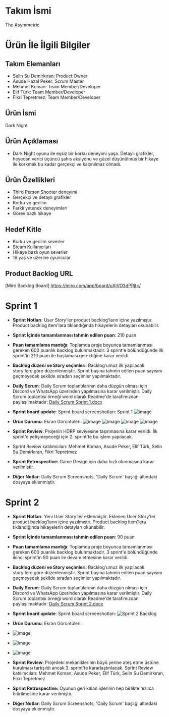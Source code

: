 # **Takım İsmi**

The Asymmetric

# Ürün İle İlgili Bilgiler

## Takım Elemanları

- Selin Su Demirkıran: Product Owner
- Asude Hazal Peker: Scrum Master
- Mehmet Koman: Team Member/Developer
- Elif Türk: Team Member/Developer
- Fikri Tepretmez: Team Member/Developer

## Ürün İsmi

Dark Night

## Ürün Açıklaması

- Dark Night oyunu ile eşsiz bir korku deneyimi yaşa. Detaylı grafikler, heyecan verici üçüncü şahıs aksiyonu ve güzel düşünülmüş bir hikaye ile korkmak bu kadar gerçekçi ve kaçınılmaz olmadı.

## Ürün Özellikleri

- Third Person Shooter deneyimi
- Gerçekçi ve detaylı grafikler
- Korku ve gerilim
- Farklı yetenek deneyimleri
- Görev bazlı hikaye

## Hedef Kitle

- Korku ve gerilim severler
- Steam Kullanıcıları
- Hikaye bazlı oyun severler
- 16 yaş ve üzerine oyuncular

## Product Backlog URL

[Miro Backlog Board] https://miro.com/app/board/uXjVO3dPRjI=/

# Sprint 1

- **Sprint Notları**: User Story'ler product backlog'ların içine yazılmıştır. Product backlog item'lara tıklandığında hikayelerin detayları okunabilir.

- **Sprint İçinde tamamlanması tahmin edilen puan**: 210 puan

- **Puan tamamlama mantığı**: Toplamda proje boyunca tamamlanması gereken 600 puanlık backlog bulunmaktadır. 3 sprint'e bölündüğünde ilk sprint'in 210 puan ile başlaması gerektiğine karar verildi.

- **Backlog düzeni ve Story seçimleri**: Backlog'umuz ilk yapılacak story'lere göre düzenlenmiştir. Sprint başına tahmin edilen puan sayısını geçmeyecek şekilde sıradan seçimler yapılmaktadır.

- **Daily Scrum**: Daily Scrum toplantılarının daha düzgün olması için Discord ve WhatsApp üzerinden yapılmasına karar verilmiştir. Daily Scrum toplantısı örneği word olarak Readme'de tarafımızdan paylaşılmaktadır: [Daily Scrum Sprint 1.docx](https://github.com/Mehmet-Koman/BootcampGame/files/8654660/Daily.Scrum.Sprint.1.1.docx)



- **Sprint board update**: Sprint board screenshotları: 
 Sprint 1
![image](https://user-images.githubusercontent.com/104525151/169687837-6fedf8fe-8f76-4e02-95fc-86ac13668af8.png)




- **Ürün Durumu**: Ekran Görüntüleri: ![image](https://user-images.githubusercontent.com/104525151/167484615-324e04e1-c455-4612-a8b9-ca3e4fcd8ae5.png)
![image](https://user-images.githubusercontent.com/104525151/167484653-b4bfe9c6-2c94-4672-b685-ab85f8ae68e8.png)
![image](https://user-images.githubusercontent.com/104525151/167484684-c4e81654-db09-4037-8f8e-dc105c6b2ff9.png)
![image](https://user-images.githubusercontent.com/104525151/167484716-666ae042-3988-4af9-9fb1-51e8a4287f87.png)


- **Sprint Review**: Projenin HDRP seviyesine taşınmasına karar verildi. İlk sprint'e yetişmeyeceği için 2. sprint'te bu işlem yapılacak. 
- Sprint Review katılımcıları: Mehmet Koman, Asude Peker, Elif Türk, Selin Su Demirkıran, Fikri Tepretmez

- **Sprint Retrospective:**
  Game Design için daha hızlı olunmasına karar verilmiştir. 

- **Diğer Notlar**: Daily Scrum Screenshots, 'Daily Scrum' başlığı altındaki dosyaya eklenmiştir.

# Sprint 2

- **Sprint Notları**: Yeni User Story'ler eklenmiştir. Eklenen User Story'ler product backlog'ların içine yazılmıştır. Product backlog item'lara tıklandığında hikayelerin detayları okunabilir.

- **Sprint İçinde tamamlanması tahmin edilen puan**: 90 puan

- **Puan tamamlama mantığı**: Toplamda proje boyunca tamamlanması gereken 600 puanlık backlog bulunmaktadır. 3 sprint'e bölündüğünde ikinci sprint'in 90 puan ile devam etmesine karar verildi.

- **Backlog düzeni ve Story seçimleri**: Backlog'umuz ilk yapılacak story'lere göre düzenlenmiştir. Sprint başına tahmin edilen puan sayısını geçmeyecek şekilde sıradan seçimler yapılmaktadır.

- **Daily Scrum**: Daily Scrum toplantılarının daha düzgün olması için Discord ve WhatsApp üzerinden yapılmasına karar verilmiştir. Daily Scrum toplantısı örneği word olarak Readme'de tarafımızdan paylaşılmaktadır: [Daily Scrum Sprint 2.docx](https://github.com/MehmetKoman/BootcampGame/files/8789347/Daily.Scrum.Sprint.2.docx)



- **Sprint board update**: Sprint board screenshotları:
![Sprint 2 Backlog](https://user-images.githubusercontent.com/104525151/169885263-4346b75d-4754-4699-ab71-3eff3b3f1ba3.jpg)




- **Ürün Durumu**: Ekran Görüntüleri: 
- ![image](https://user-images.githubusercontent.com/105238418/169903489-4073758c-a319-4c1f-8db6-032f25649c17.png)
- ![image](https://user-images.githubusercontent.com/105238418/169903583-76e8c0ee-db29-4fac-a29f-a49dbe5ad5e4.png)
- ![image](https://user-images.githubusercontent.com/105238418/169903788-38b59bec-943f-4136-8327-fb567cd6f88b.png)




- **Sprint Review**: Projedeki mekaniklerinin büyü yerine ateş etme üstüne kurulması tartışıldı ancak 3. sprint'te kararlaştırılacak. 
  Sprint Review katılımcıları: Mehmet Koman, Asude Peker, Elif Türk, Selin Su Demirkıran, Fikri Tepretmez

- **Sprint Retrospective:**
   Oyunun geri kalan işlerinin hep birlikte hızlıca bitirilmesine karar verilmiştir.  

- **Diğer Notlar**: Daily Scrum Screenshots, 'Daily Scrum' başlığı altındaki dosyaya eklenmiştir.
